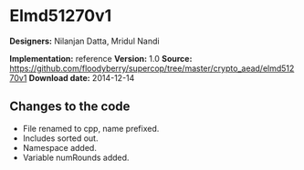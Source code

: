 # Elmd51270v1

**Designers:** Nilanjan Datta, Mridul Nandi

**Implementation:** reference
**Version:** 1.0
**Source:** https://github.com/floodyberry/supercop/tree/master/crypto_aead/elmd51270v1
**Download date:** 2014-12-14

## Changes to the code

* File renamed to cpp, name prefixed.
* Includes sorted out.
* Namespace added.
* Variable numRounds added.
